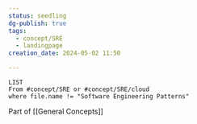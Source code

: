 ```yaml
---
status: seedling
dg-publish: true
tags:
  - concept/SRE
  - landingpage
creation_date: 2024-05-02 11:50

---
```

```dataview
LIST
From #concept/SRE or #concept/SRE/cloud 
where file.name != "Software Engineering Patterns"
```

Part of [[General Concepts]]
